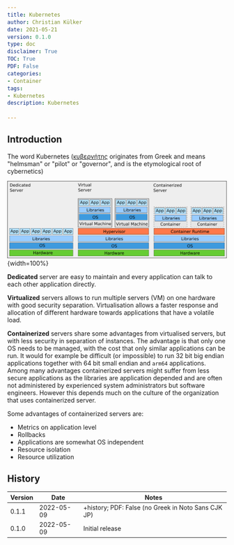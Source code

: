 ```yaml
---
title: Kubernetes
author: Christian Külker
date: 2021-05-21
version: 0.1.0
type: doc
disclaimer: True
TOC: True
PDF: False
categories:
- Container
tags:
- Kubernetes
description: Kubernetes

---
```


## Introduction

The word Kubernetes ([κυβερνήτης] originates from Greek and means "helmsman" or
"pilot" or "governor", and is the etymological root of cybernetics)

![Dedicated - Virtual - Container](sys-virt-container0.1.0.png){width=100%}

**Dedicated** server are easy to maintain and every application can talk to
each other application directly.

**Virtualized** servers allows to run multiple servers (VM) on one hardware
with good security separation. Virtualisation allows a faster response and
allocation of different hardware towards applications that have a volatile
load.

**Containerized** servers share some advantages from virtualised servers, but
with less security in separation of instances. The advantage is that only one
OS needs to be managed, with the cost that only similar applications can be
run.  It would for example be difficult (or impossible) to run 32 bit big
endian applications together with 64 bit small endian and `arm64` applications.
Among many advantages containerized servers might suffer from less secure
applications as the libraries are application depended and are often not
administered by experienced system administrators but software engineers.
However this depends much on the culture of the organization that uses
containerized server.

Some advantages of containerized servers are:

- Metrics on application level
- Rollbacks
- Applications are somewhat OS independent
- Resource isolation
- Resource utilization

## History

| Version | Date       | Notes                                                |
| ------- | ---------- | ---------------------------------------------------- |
| 0.1.1   | 2022-05-09 | +history; PDF: False (no Greek in Noto Sans CJK JP)  |
| 0.1.0   | 2022-05-09 | Initial release                                      |

[κυβερνήτης]: https://en.wikipedia.org/wiki/Kubernetes

